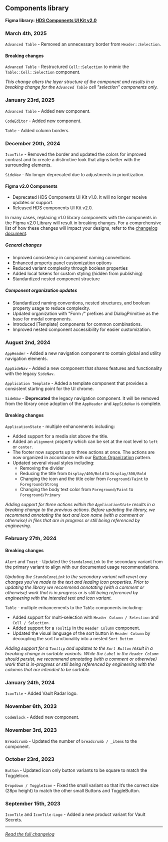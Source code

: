 <!--
 Copyright (c) HashiCorp, Inc.
 SPDX-License-Identifier: MPL-2.0
-->

<!-- THIS IS AN AUTOGENERATED FILE. DO NOT EDIT THIS FILE DIRECTLY. -->

## Components library

<p class="doc-whats-new-changelog-figma-library">
  <strong>Figma library: <a href="https://www.figma.com/design/iweq3r2Pi8xiJfD9e6lOhF/HDS-Components-v2.0?m=auto&node-id=2-7&t=HYGTIoXBy2YkVWDP-1" target="_blank" rel="noopener noreferrer">HDS Components UI Kit v2.0</a></strong>
</p>


### March 4th, 2025

`Advanced Table` - Removed an unnecessary border from `Header::Selection`.

#### Breaking changes

`Advanced Table` - Restructured `Cell::Selection` to mimic the `Table::Cell::Selection` component.

_This change alters the layer structure of the component and results in a breaking change for the `Advanced Table` cell "selection" components only._

### January 23rd, 2025

`Advanced Table` - Added new component.

`CodeEditor` - Added new component.

`Table` - Added column borders.

### December 20th, 2024

`IconTile` - Removed the border and updated the colors for improved contrast and to create a distinctive look that aligns better with the surrounding elements.

`SideNav` - No longer deprecated due to adjustments in prioritization.

#### Figma v2.0 Components

- Deprecated HDS Components UI Kit v1.0. It will no longer receive updates or support.
- Released HDS components UI Kit v2.0.

In many cases, replacing v1.0 library components with the components in the Figma v2.0 Library will result in breaking changes. For a comprehensive list of how these changes will impact your designs, refer to the [changelog document](https://docs.google.com/document/d/1q9IGtrsVOf3KrSBGb8AdF3OhPUm3fYAwPdhSml7onMM/edit?tab=t.0#heading=h.15f60fqiivvr).

##### General changes

- Improved consistency in component naming conventions
- Enhanced property panel customization options
- Reduced variant complexity through boolean properties
- Added local tokens for custom styling (hidden from publishing)
- Standardized nested component structure

##### Component organization updates

- Standardized naming conventions, nested structures, and boolean property usage to reduce complexity.
- Updated organization with "Form /" prefixes and DialogPrimitive as the base for modal components.
- Introduced [Template] components for common combinations.
- Improved nested component accessibility for easier customization.

### August 2nd, 2024

`AppHeader` - Added a new navigation component to contain global and utility navigation elements.

`AppSideNav` - Added a new component that shares features and functionality with the legacy `SideNav`.

`Application Template` - Added a template component that provides a consistent starting point for the UI chrome.

`SideNav` - **Deprecated** the legacy navigation component. It will be removed from the library once adoption of the `AppHeader` and `AppSideNav` is complete.

#### Breaking changes

`ApplicationState` - multiple enhancements including:

- Added support for a media slot above the title.
- Added an `alignment` property which can be set at the root level to `left` or `center`.
- The footer now supports up to three actions at once. The actions are now organized in accordance with our [Button Organization](/patterns/button-organization) pattern.
- Updated several visual styles including:
    - Removing the divider
    - Reducing the title from `Display/400/Bold` to `Display/300/Bold`
    - Changing the icon and the title color from `Foreground/Faint` to `Foreground/Strong`
    - Changing the body text color from `Foreground/Faint` to `Foreground/Primary`

_Adding support for three actions within the `ApplicationState` results in a breaking change to the previous actions. Before updating the library, we recommend annotating the text and icon name (with a comment or otherwise) in files that are in progress or still being referenced by engineering._

### February 27th, 2024

#### Breaking changes

`Alert` and `Toast` - Updated the `StandaloneLink` to the secondary variant from the primary variant to align with our documented usage recommendations.

_Updating the `StandaloneLink` to the secondary variant will revert any changes you've made to the text and leading icon properties. Prior to updating the library we recommend annotating (with a comment or otherwise) work that is in progress or is still being referenced by engineering with the intended text and icon variant._

`Table` - multiple enhancements to the `Table` components including:

- Added support for multi-selection with `Header Column / Selection` and `Cell / Selection`.
- Added support for a `Tooltip` in the `Header Column` component.
- Updated the visual language of the sort button in `Header Column` by decoupling the sort functionality into a nested `Sort Button`

_Adding support for a `Tooltip` and updates to the `Sort Button` result in a breaking change in sortable variants. While the `Label` in the `Header Column` should persist, we recommend annotating (with a comment or otherwise) work that is in-progress or still being referenced by engineering with the columns that are intended to be sortable._

### January 24th, 2024

`IconTile` - Added Vault Radar logo.

### November 6th, 2023

`CodeBlock` - Added new component.

### November 3rd, 2023

`Breadcrumb` - Updated the number of `breadcrumb / _items` to the component.

### October 23rd, 2023

`Button` - Updated icon only button variants to be square to match the ToggleIcon.

`Dropdown / ToggleIcon` - Fixed the small variant so that it’s the correct size (28px height) to match the other small Buttons and ToggleButton.

### September 15th, 2023

`IconTile` and `IconTile-Logo` - Added a new product variant for Vault Secrets.


---

_[Read the full changelog](https://github.com/hashicorp/design-system/blob/main/packages/components/CHANGELOG-FIGMA-COMPONENTS.md)_